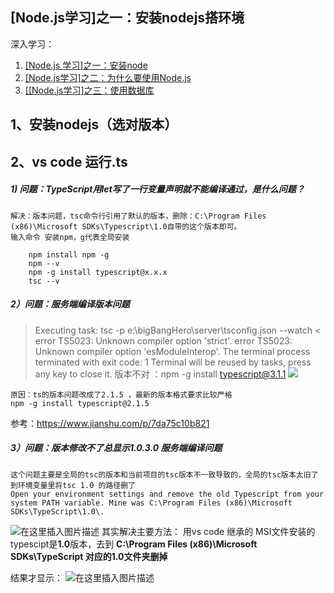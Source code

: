[Node.js学习]之一：安装nodejs搭环境
------------------------

深入学习：
 1. [\[Node.js 学习\]之一：安装node](https://github.com/ToSaySomething/Node.jsStudying/blob/master/%5BNode.js学习%5D之一：安装nodejs搭环境.md)
 2. [\[Node.js学习\]之二：为什么要使用Node.js](https://github.com/ToSaySomething/Node.jsStudying/blob/master/%5BNode.js学习%5D之二：为什么要使用Node.js.md)
 3. [\[[Node.js学习]之三：使用数据库](https://github.com/ToSaySomething/Node.jsStudying/blob/master/%5BNode.js学习%5D之三：使用数据库.md)

## 1、安装nodejs（选对版本）
## 2、vs code 运行.ts
##### 1) 问题：TypeScript用let写了一行变量声明就不能编译通过，是什么问题？
	解决：版本问题，tsc命令行引用了默认的版本，删除：C:\Program Files (x86)\Microsoft SDKs\Typescript\1.0自带的这个版本即可。
	输入命令 安装npm，g代表全局安装
```
	npm install npm -g
	npm --v
	npm -g install typescript@x.x.x
	tsc --v
```
##### 2）问题：服务端编译版本问题
> Executing task: tsc -p e:\bigBangHero\server\tsconfig.json --watch <
> error TS5023: Unknown compiler option 'strict'.
> error TS5023: Unknown compiler option 'esModuleInterop'.
> The terminal process terminated with exit code: 1
> Terminal will be reused by tasks, press any key to close it.
> 版本不对 ：npm -g install typescript@3.1.1
> ![](https://img-blog.csdnimg.cn/20190731151957217.png)

	原因：ts的版本问题改成了2.1.5 ，最新的版本格式要求比较严格
	npm -g install typescript@2.1.5
参考：https://www.jianshu.com/p/7da75c10b821
##### 3）问题：版本修改不了总显示1.0.3.0 服务端编译问题
	这个问题主要是全局的tsc的版本和当前项目的tsc版本不一致导致的，全局的tsc版本太旧了到环境变量里将tsc 1.0 的路径删了
	Open your environment settings and remove the old Typescript from your system PATH variable. Mine was C:\Program Files (x86)\Microsoft SDKs\TypeScript\1.0\.
![在这里插入图片描述](https://img-blog.csdnimg.cn/2019073115204729.png?x-oss-process=image/watermark,type_ZmFuZ3poZW5naGVpdGk,shadow_10,text_aHR0cHM6Ly9ibG9nLmNzZG4ubmV0L25vX2FsdGVybmFudGl2ZQ==,size_16,color_FFFFFF,t_70)
	其实解决主要方法：
		用vs code 继承的 MSI文件安装的typescipt是**1.0**版本，去到
		**C:\Program Files (x86)\Microsoft SDKs\TypeScript 对应的1.0文件夹删掉**
	
结果才显示：
![在这里插入图片描述](https://img-blog.csdnimg.cn/20190731152111397.png)
